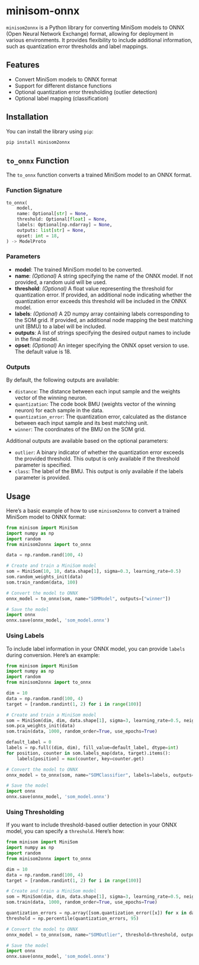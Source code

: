 # minisom-onnx

`minisom2onnx`  is a Python library for converting MiniSom models to ONNX (Open Neural Network Exchange) format, allowing for deployment in various environments. It provides flexibility to include additional information, such as quantization error thresholds and label mappings.

## Features

- Convert MiniSom models to ONNX format
- Support for different distance functions
- Optional quantization error thresholding (outlier detection)
- Optional label mapping (classification)

## Installation

You can install the library using `pip`:

```bash
pip install minisom2onnx
```

## `to_onnx` Function

The `to_onnx` function converts a trained MiniSom model to an ONNX format.

### Function Signature

```python
to_onnx(
    model, 
    name: Optional[str] = None,
    threshold: Optional[float] = None,
    labels: Optional[np.ndarray] = None,
    outputs: list[str] = None,
    opset: int = 18,
) -> ModelProto
```

### Parameters

- **model**: The trained MiniSom model to be converted.
- **name**: *(Optional)* A string specifying the name of the ONNX model. If not provided, a random uuid will be used.
- **threshold**: *(Optional)* A float value representing the threshold for quantization error. If provided, an additional node indicating whether the quantization error exceeds this threshold will be included in the ONNX model.
- **labels**: *(Optional)* A 2D numpy array containing labels corresponding to the SOM grid. If provided, an additional node mapping the best matching unit (BMU) to a label will be included.
- **outputs**: A list of strings specifying the desired output names to include in the final model.
- **opset**: *(Optional)* An integer specifying the ONNX opset version to use. The default value is 18.

### Outputs
By default, the following outputs are available:

- `distance`: The distance between each input sample and the weights vector of the winning neuron.
- `quantization`: The code book BMU (weights vector of the winning neuron) for each sample in the data.
- `quantization_error`: The quantization error, calculated as the distance between each input sample and its best matching unit.
- `winner`: The coordinates of the BMU on the SOM grid.

Additional outputs are available based on the optional parameters:

- `outlier`: A binary indicator of whether the quantization error exceeds the provided threshold. This output is only available if the threshold parameter is specified.
- `class`: The label of the BMU. This output is only available if the labels parameter is provided.


## Usage

Here’s a basic example of how to use `minisom2onnx` to convert a trained MiniSom model to ONNX format:


```python
from minisom import MiniSom
import numpy as np
import random
from minisom2onnx import to_onnx

data = np.random.rand(100, 4)

# Create and train a MiniSom model
som = MiniSom(10, 10, data.shape[1], sigma=0.3, learning_rate=0.5)
som.random_weights_init(data)
som.train_random(data, 100)

# Convert the model to ONNX
onnx_model = to_onnx(som, name="SOMModel", outputs=["winner"])

# Save the model
import onnx
onnx.save(onnx_model, 'som_model.onnx')

````

### Using Labels

To include label information in your ONNX model, you can provide `labels` during conversion. Here’s an example:

```python
from minisom import MiniSom
import numpy as np
import random
from minisom2onnx import to_onnx

dim = 10
data = np.random.rand(100, 4)
target = [random.randint(1, 2) for i in range(100)]

# Create and train a MiniSom model
som = MiniSom(dim, dim, data.shape[1], sigma=3, learning_rate=0.5, neighborhood_function='triangle', random_seed=10)
som.pca_weights_init(data)
som.train(data, 1000, random_order=True, use_epochs=True)

default_label = 0
labels = np.full((dim, dim), fill_value=default_label, dtype=int)
for position, counter in som.labels_map(data, target).items():
    labels[position] = max(counter, key=counter.get)

# Convert the model to ONNX
onnx_model = to_onnx(som, name="SOMClassifier", labels=labels, outputs=["class"])

# Save the model
import onnx
onnx.save(onnx_model, 'som_model.onnx')
```

### Using Thresholding

If you want to include threshold-based outlier detection in your ONNX model, you can specify a `threshold`. Here’s how:

```python
from minisom import MiniSom
import numpy as np
import random
from minisom2onnx import to_onnx

dim = 10
data = np.random.rand(100, 4)
target = [random.randint(1, 2) for i in range(100)]

# Create and train a MiniSom model
som = MiniSom(dim, dim, data.shape[1], sigma=3, learning_rate=0.5, neighborhood_function='triangle', random_seed=10)
som.train(data, 1000, random_order=True, use_epochs=True)

quantization_errors = np.array([som.quantization_error([x]) for x in data])
threshold = np.percentile(quantization_errors, 95)

# Convert the model to ONNX
onnx_model = to_onnx(som, name="SOMOutlier", threshold=threshold, outputs=["outlier"])

# Save the model
import onnx
onnx.save(onnx_model, 'som_model.onnx')
```